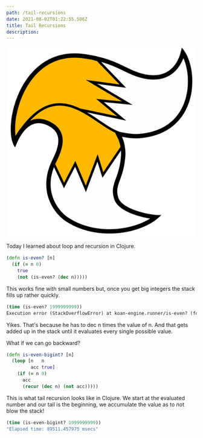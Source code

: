 ```yaml
---
path: /tail-recursions
date: 2021-08-02T01:22:55.506Z
title: Tail Recursions
description: 
---
```

![Tail Recursion](../assets/tails.png "Tail recursion" )

Today I learned about loop and recursion in Clojure.
```clojure
(defn is-even? [n]
  (if (= n 0)
    true
    (not (is-even? (dec n)))))
```

This works fine with small numbers but, once you get big integers the stack fills up rather quickly.

```clojure
(time (is-even? 1999999999))
Execution error (StackOverflowError) at koan-engine.runner/is-even? (form-init12162138873637638637.clj:2).
```

Yikes. That's because he has to dec n times the value of n. And that gets added up in the stack until it evaluates every single possible value.

What if we can go backward?
```clojure
(defn is-even-bigint? [n]
  (loop [n   n
         acc true]
    (if (= n 0)
      acc
      (recur (dec n) (not acc)))))
```

This is what tail recursion looks like in Clojure. We start at the evaluated number and our tail is the beginning, we accumulate the value as to not blow the stack!
```clojure
(time (is-even-bigint? 1999999999))
"Elapsed time: 89511.457975 msecs"
```








